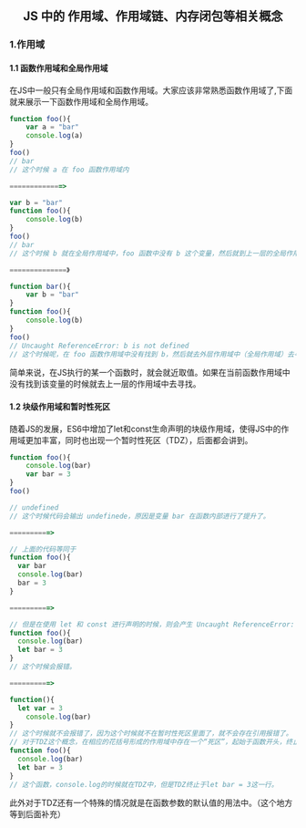 

<h2 align="center">JS 中的 作用域、作用域链、内存闭包等相关概念</h2>

### 1.作用域

#### 1.1 函数作用域和全局作用域

在JS中一般只有全局作用域和函数作用域。大家应该非常熟悉函数作用域了,下面就来展示一下函数作用域和全局作用域。

```javascript
function foo(){
	var a = "bar"
	console.log(a)
}
foo()
// bar
// 这个时候 a 在 foo 函数作用域内

=============>

var b = "bar"
function foo(){
	console.log(b)
}
foo()
// bar
// 这个时候 b 就在全局作用域中，foo 函数中没有 b 这个变量，然后就到上一层的全局作用域中去寻找 b。得出来 bar

==============》

function bar(){
	var b = "bar"
}
function foo(){
	console.log(b)
}
foo()
// Uncaught ReferenceError: b is not defined
// 这个时候呢，在 foo 函数作用域中没有找到 b，然后就去外层作用域中（全局作用域）去寻找 b，但是我们发现没有b 这个变量。然后就会报错。
```

简单来说，在JS执行的某一个函数时，就会就近取值。如果在当前函数作用域中没有找到该变量的时候就去上一层的作用域中去寻找。

#### 1.2 块级作用域和暂时性死区

随着JS的发展，ES6中增加了let和const生命声明的块级作用域，使得JS中的作用域更加丰富，同时也出现一个暂时性死区（TDZ），后面都会讲到。

```javascript
function foo(){
	console.log(bar)
	var bar = 3
}
foo()

// undefined
// 这个时候代码会输出 undefinede，原因是变量 bar 在函数内部进行了提升了。

==========>

// 上面的代码等同于
function foo(){
  var bar 
  console.log(bar)
  bar = 3
}

==========>

// 但是在使用 let 和 const 进行声明的时候，则会产生 Uncaught ReferenceError: bar is not defined.
function foo(){
  console.log(bar)
  let bar = 3
}
// 这个时候会报错。

==========>

function(){
  let var = 3
	console.log(bar)
}
// 这个时候就不会报错了，因为这个时候就不在暂时性死区里面了，就不会存在引用报错了。
// 对于TDZ这个概念，在相应的花括号形成的作用域中存在一个“死区”，起始于函数开头，终止于相关函数的声明所在行。就像
function foo(){
  console.log(bar)
  let bar = 3
}
// 这个函数，console.log的时候就在TDZ中，但是TDZ终止于let bar = 3这一行。
```

此外对于TDZ还有一个特殊的情况就是在函数参数的默认值的用法中。（这个地方等到后面补充）

